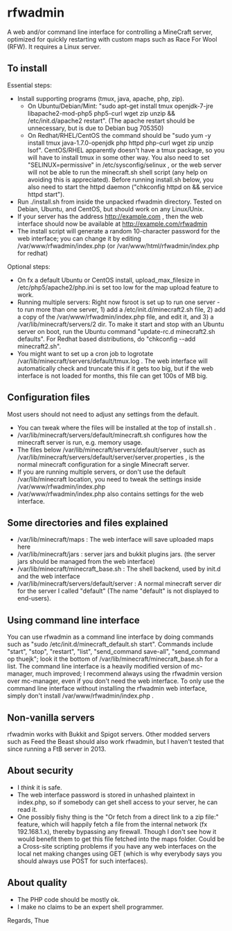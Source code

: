 rfwadmin
========

A web and/or command line interface for controlling a MineCraft server, optimized for quickly restarting with custom maps such as Race For Wool (RFW). It requires a Linux server.

To install
----------

Essential steps:

- Install supporting programs (tmux, java, apache, php, zip).
    - On Ubuntu/Debian/Mint: "sudo apt-get install tmux openjdk-7-jre libapache2-mod-php5 php5-curl wget zip unzip && /etc/init.d/apache2 restart". (The apache restart should be unnecessary, but is due to Debian bug 705350)
    - On Redhat/RHEL/CentOS the command should be "sudo yum -y install tmux java-1.7.0-openjdk php httpd php-curl wget zip unzip lsof". CentOS/RHEL apparently doesn't have a tmux package, so you will have to install tmux in some other way. You also need to set "SELINUX=permissive" in /etc/sysconfig/selinux , or the web server will not be able to run the minecraft.sh shell script (any help on avoiding this is appreciated). Before running install.sh below, you also need to start the httpd daemon ("chkconfig httpd on && service httpd start").
- Run ./install.sh from inside the unpacked rfwadmin directory. Tested on Debian, Ubuntu, and CentOS, but should work on any Linux/Unix.
- If your server has the address http://example.com , then the web interface should now be available at http://example.com/rfwadmin
- The install script will generate a random 10-character password for the web interface; you can change it by editing /var/www/rfwadmin/index.php (or /var/www/html/rfwadmin/index.php for redhat)

Optional steps:

- On fx a default Ubuntu or CentOS install, upload_max_filesize in /etc/php5/apache2/php.ini is set too low for the map upload feature to work.
- Running multiple servers: Right now fsroot is set up to run one server - to run more than one server, 1) add a /etc/init.d/minecraft2.sh file, 2) add a copy of the /var/www/rfwadmin/index.php file, and edit it, and 3) a /var/lib/minecraft/servers/2 dir. To make it start and stop with an Ubuntu server on boot, run the Ubuntu command "update-rc.d minecraft2.sh defaults". For Redhat based distributions, do "chkconfig --add minecraft2.sh".
- You might want to set up a cron job to logrotate /var/lib/minecraft/servers/default/tmux.log . The web interface will automatically check and truncate this if it gets too big, but if the web interface is not loaded for months, this file can get 100s of MB big.

Configuration files
-------------------

Most users should not need to adjust any settings from the default.

- You can tweak where the files will be installed at the top of install.sh .
- /var/lib/minecraft/servers/default/minecraft.sh configures how the minecraft server is run, e.g. memory usage.
- The files below /var/lib/minecraft/servers/default/server , such as /var/lib/minecraft/servers/default/server/server.properties , is the normal minecraft configuration for a single Minecraft server.
- If you are running multiple servers, or don't use the default /var/lib/minecraft location, you need to tweak the settings inside /var/www/rfwadmin/index.php
- /var/www/rfwadmin/index.php also contains settings for the web interface.

Some directories and files explained
------------------------------------

- /var/lib/minecraft/maps : The web interface will save uploaded maps here
- /var/lib/minecraft/jars : server jars and bukkit plugins jars. (the server jars should be managed from the web interface)
- /var/lib/minecraft/minecraft_base.sh : The shell backend, used by init.d and the web interface
- /var/lib/minecraft/servers/default/server : A normal minecraft server dir for the server I called "default" (The name "default" is not displayed to end-users).

Using command line interface
----------------------------

You can use rfwadmin as a command line interface by doing commands such as "sudo /etc/init.d/minecraft_default.sh start". Commands include "start", "stop", "restart", "list", "send_command save-all", "send_command op thuejk"; look it the bottom of /var/lib/minecraft/minecraft_base.sh for a list. The command line interface is a heavily modified version of mc-manager, much improved; I recommend always using the rfwadmin version over mc-manager, even if you don't need the web interface. To only use the command line interface without installing the rfwadmin web interface, simply don't install /var/www/rfwadmin/index.php .

Non-vanilla servers
-------------------

rfwadmin works with Bukkit and Spigot servers. Other modded servers such as Feed the Beast should also work rfwadmin, but I haven't tested that since running a FtB server in 2013.

About security
--------------

- I *think* it is safe.
- The web interface password is stored in unhashed plaintext in index.php, so if somebody can get shell access to your server, he can read it.
- One possibly fishy thing is the "Or fetch from a direct link to a zip file:" feature, which will happily fetch a file from the internal network (fx 192.168.1.x), thereby bypassing any firewall. Though I don't see how it would benefit them to get this file fetched into the maps folder. Could be a Cross-site scripting problems if you have any web interfaces on the local net making changes using GET (which is why everybody says you should always use POST for such interfaces).

About quality
-------------

- The PHP code should be mostly ok.
- I make no claims to be an expert shell programmer.

Regards, Thue
